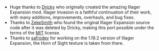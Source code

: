 + Huge thanks to [Dricky](https://github.com/OhDricky) who originally created the amazing Illager Expansion mod. Illager Invasion is a faithful continuation of their work, with many additions, improvements, overhauls, and bug fixes.
+ Thanks to [ZekeSmith](https://modrinth.com/user/ZekeSmith) who found the original Illager Expansion source code after it was deleted by Dricky, making this port possible under the terms of the [MIT](https://spdx.org/licenses/MIT.html) license.
+ Thanks to [safrodev](https://www.curseforge.com/members/safrodev) for working on the 1.19.2 version of Illager Expansion, the Horn of Sight texture is taken from there.